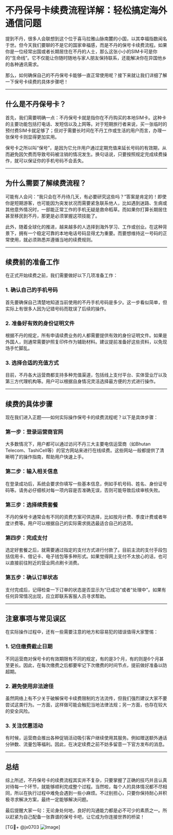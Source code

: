 # 不丹保号卡续费流程详解：轻松搞定海外通信问题

提到不丹，很多人会联想到这个位于喜马拉雅山脉南麓的小国，以其幸福指数闻名于世。但今天我们要聊的不是它的国家幸福感，而是不丹的保号卡续费流程。如果你是一位经常出国或者长期居住在不丹的人士，那么这张小小的SIM卡可是你的“生命线”。它不仅能让你随时随地与家人朋友保持联系，还能解决你在异国他乡的各种通讯需求。

那么，如何确保自己的不丹保号卡能够一直正常使用呢？接下来就让我们详细了解一下保号卡续费的具体步骤吧！

---

## 什么是不丹保号卡？

首先，我们需要明确一点：不丹保号卡就是指你在不丹购买的本地SIM卡。这种卡的主要功能包括打电话、发短信以及上网等。对于短期旅行者来说，买一张临时的预付费SIM卡就足够了；但对于需要长时间在不丹工作或生活的用户而言，办理一张保号卡则显得更加实用。

保号卡之所以叫“保号”，是因为它允许用户通过定期充值来延长号码的有效期，从而避免因欠费而导致号码被注销的情况发生。换句话说，只要按照规定完成续费操作，就可以保证你的手机号码不会丢失。

---

## 为什么需要了解续费流程？

可能有人会问：“我只会在不丹待几天，有必要研究这些吗？”答案是肯定的！即使你是短期游客，也可能因为突发状况而需要紧急联系他人，比如遇到迷路、生病或其他意外情况时，一部能正常工作的手机无疑是救命稻草。而如果你打算长期居住甚至移民到不丹，那更是必须掌握这项技能了。

此外，随着全球化的推进，越来越多的人选择到海外学习、工作或创业。在这种背景下，拥有一个稳定可靠的本地电话号码显得尤为重要。而要想维持这一号码的正常使用，就必须熟悉并遵循当地的续费规则。

---

## 续费前的准备工作

在正式开始续费之前，我们需要做好以下几项准备工作：

### 1. 确认自己的手机号码
首先要确保自己清楚地知道当前使用的不丹手机号码是多少。这一步看似简单，但实际上有很多人因为记错号码而耽误了后续的操作。

### 2. 准备好有效的身份证明文件
根据不丹的规定，所有申请续费业务的人都需要提供有效的身份证明文件。如果是外国人，则通常需要护照复印件作为辅助材料。建议提前准备好这些资料，以免现场手忙脚乱。

### 3. 选择合适的充值方式
目前，不丹各大运营商都支持多种充值渠道，包括线上支付平台、实体营业厅以及第三方代理机构等。用户可以根据自身情况灵活选择最方便的方式进行操作。

---

## 续费的具体步骤

现在我们进入正题——如何实际操作保号卡的续费流程呢？以下是具体步骤：

### 第一步：登录运营商官网
大多数情况下，用户都可以通过访问不丹三大主要电信运营商（如Bhutan Telecom、TashiCell等）的官方网站来进行在线续费。这些网站一般都提供了清晰明了的操作指南，帮助用户快速上手。

### 第二步：输入相关信息
在登录成功后，系统会要求你填写一些基本信息，例如手机号码、姓名、身份证号码等。请务必仔细核对每一项内容是否准确无误，否则可能导致后续审核失败。

### 第三步：选择续费套餐
不丹的保号卡通常会有不同的资费方案可供选择，比如按月计费、季度计费或者年度计费等。用户可以根据自己的实际需求挑选最适合自己的选项。

### 第四步：完成支付
选定好套餐之后，就需要通过指定的支付方式进行付款了。目前主流的支付手段包括信用卡、借记卡、电子钱包等多种形式。如果觉得网上支付不太放心的话，也可以直接前往附近的营业网点刷卡消费。

### 第五步：确认订单状态
支付完成后，记得检查一下订单的状态是否显示为“已成功”或者“处理中”。如果有任何异常情况出现，应立即联系客服人员寻求帮助。

---

## 注意事项与常见误区

在实际操作过程中，还有一些需要注意的地方和容易犯的错误值得大家警惕：

### 1. 记住缴费截止日期
不同运营商对保号卡的有效期限有不同的规定，有的是3个月，有的则是6个月甚至更长。因此，在每次缴费之后都要牢记下次缴费的时间节点，提前做好准备以防超期。

### 2. 避免使用非法途径
虽然网络上有不少关于破解保号卡续费限制的方法流传，但我们强烈建议大家不要尝试这类行为。一方面，这样做可能会触犯当地法律法规；另一方面，也存在较大的安全风险。

### 3. 关注优惠活动
有时候，运营商会推出各种促销活动吸引客户继续使用其服务。例如赠送额外通话分钟数、流量包等福利。因此，在决定续费之前不妨多留意一下官方发布的消息。

---

## 总结

综上所述，不丹保号卡的续费流程其实并不复杂，只要掌握了正确的技巧并且认真对待每一个环节，就能够顺利完成整个过程。当然啦，每个人的具体情况都不尽相同，所以在执行过程中难免会遇到一些小麻烦。不过别担心，只要你保持耐心并积极寻求解决方案，最终一定能够解决问题。

最后提醒大家一句：无论身处何地，良好的沟通能力都是必不可少的素质之一。所以赶紧为自己配备一张靠谱的保号卡吧，让它成为你连接世界的桥梁！

[TG💪+ @jx0703 ![Image](https://github.com/user-attachments/assets/dbca1d08-cadb-493c-b0ec-ad6f7a83f270)]